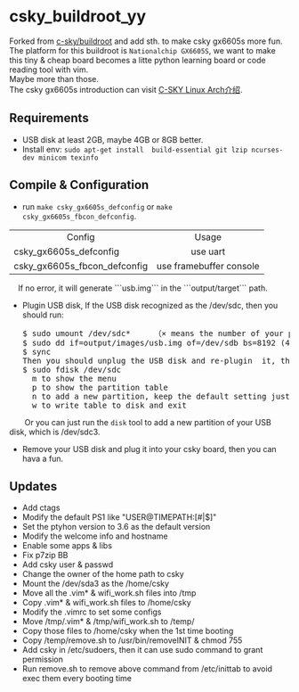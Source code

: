 # csky_buildroot_yy
Forked from [c-sky/buildroot](https://github.com/c-sky/buildroot) and add sth. to make csky gx6605s more fun.  
The platform for this buildroot is  ```Nationalchip GX6605S```, we want to make this tiny & cheap board becomes a litte python learning board or code reading tool with vim.  
Maybe more than those.  
The csky gx6605s introduction can visit [C-SKY Linux Arch介绍](https://c-sky.github.io/).

## Requirements
* USB disk at least 2GB, maybe 4GB or 8GB better.
* Install env: ```sudo apt-get install  build-essential git lzip ncurses-dev minicom texinfo```  

## Compile & Configuration
* run ```make csky_gx6605s_defconfig``` or ```make csky_gx6605s_fbcon_defconfig```.   
<table>
    <tr>
        <td align="center">Config</td>
		<td align="center">Usage</td>
    </tr>
	<tr>
        <td align="left">csky_gx6605s_defconfig</td>
		<td align="center">use uart</td>
    </tr>
	<tr>
        <td align="left">csky_gx6605s_fbcon_defconfig</td>
		<td align="center">use framebuffer console</td>
    </tr>
</table>  
&nbsp;&nbsp;&nbsp;&nbsp;If no error, it will generate ```usb.img``` in the ```output/target``` path.  

*  Plugin USB disk, If the USB disk recognized as the /dev/sdc, then you should run:
   <pre>
   $ sudo umount /dev/sdc*     （× means the number of your partitions of the USB disk）
   $ sudo dd if=output/images/usb.img of=/dev/sdb bs=8192 (4G:4096, 8G:8192, 16G:16384)
   $ sync
   Then you should unplug the USB disk and re-plugin  it, then run commands:
   $ sudo fdisk /dev/sdc
     m to show the menu
     p to show the partition table
     n to add a new partition, keep the default setting just press Enter
     w to write table to disk and exit
   </pre>
&nbsp;&nbsp;&nbsp;&nbsp;&nbsp;&nbsp;&nbsp;Or you can just run the ```disk``` tool to add a new partition of your USB disk, which is /dev/sdc3.  

* Remove your USB disk and plug it into your csky board, then you can hava a fun.


## Updates
* Add ctags   
* Modify the default PS1 like "USER@TIMEPATH:[#|$]"  
* Set the ptyhon version to 3.6 as the default version  
* Modify the welcome info and hostname  
* Enable some apps & libs  
* Fix p7zip BB  
* Add csky user & passwd  
* Change the owner of the home path to csky  
* Mount the /dev/sda3 as the /home/csky  
* Move all the .vim* & wifi_work.sh files into /tmp  
* Copy .vim* & wifi_work.sh files to /home/csky  
* Modify the .vimrc to set some configs
* Move /tmp/.vim* & /tmp/wifi_work.sh to /temp/
* Copy those files to /home/csky when the 1st time booting
* Copy /temp/remove.sh to /usr/bin/removeINIT & chmod 755
* Add csky in /etc/sudoers, then it can use sudo command to grant permission
* Run remove.sh to remove above command from /etc/inittab to avoid exec them every booting time
